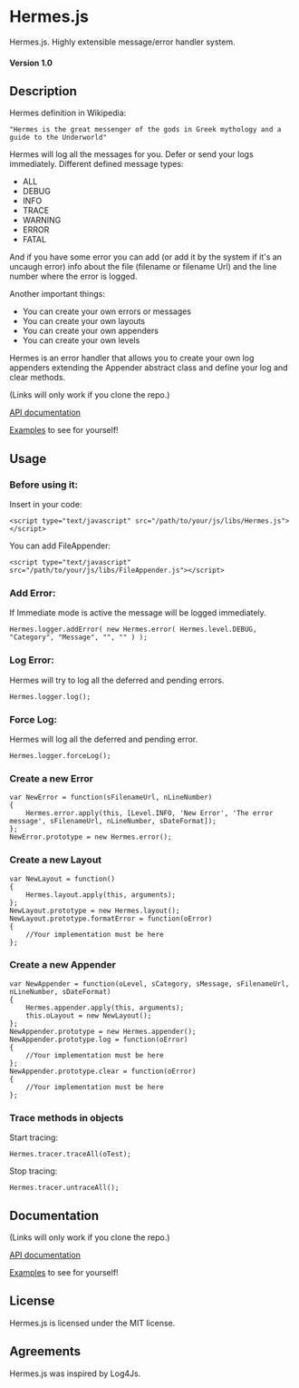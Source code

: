# Hermes.js
Hermes.js. Highly extensible message/error handler system.

#### Version 1.0

## Description

Hermes definition in Wikipedia:

	"Hermes is the great messenger of the gods in Greek mythology and a guide to the Underworld"

Hermes will log all the messages for you.
Defer or send your logs immediately.
Different defined message types:

* ALL
* DEBUG
* INFO
* TRACE
* WARNING
* ERROR
* FATAL

And if you have some error you can add (or add it by the system if it's an uncaugh error) info about the file (filename or filename Url) and the line number where the error is logged.

Another important things:

* You can create your own errors or messages
* You can create your own layouts
* You can create your own appenders
* You can create your own levels

Hermes is an error handler that allows you to create your own log appenders extending the Appender abstract class and define your log and clear methods.

(Links will only work if you clone the repo.)

[API documentation](examples_and_documents/jsdoc/index.html)

[Examples](examples_and_documents/index.html) to see for yourself!

## Usage

### Before using it:
Insert in your code:

	<script type="text/javascript" src="/path/to/your/js/libs/Hermes.js"></script>

You can add FileAppender:

	<script type="text/javascript" src="/path/to/your/js/libs/FileAppender.js"></script>

### Add Error:
If Immediate mode is active the message will be logged immediately.

	Hermes.logger.addError( new Hermes.error( Hermes.level.DEBUG, "Category", "Message", "", "" ) );

### Log Error:
Hermes will try to log all the deferred and pending errors.

	Hermes.logger.log();

### Force Log:
Hermes will log all the deferred and pending error.

	Hermes.logger.forceLog();

### Create a new Error
	var NewError = function(sFilenameUrl, nLineNumber)
	{
		Hermes.error.apply(this, [Level.INFO, 'New Error', 'The error message', sFilenameUrl, nLineNumber, sDateFormat]);
	};
	NewError.prototype = new Hermes.error();

### Create a new Layout
	var NewLayout = function()
	{
		Hermes.layout.apply(this, arguments);
	};
	NewLayout.prototype = new Hermes.layout();
	NewLayout.prototype.formatError = function(oError)
	{
		//Your implementation must be here
	};

### Create a new Appender
	var NewAppender = function(oLevel, sCategory, sMessage, sFilenameUrl, nLineNumber, sDateFormat)
	{
		Hermes.appender.apply(this, arguments);
		this.oLayout = new NewLayout();
	};
	NewAppender.prototype = new Hermes.appender();
	NewAppender.prototype.log = function(oError)
	{
		//Your implementation must be here
	};
	NewAppender.prototype.clear = function(oError)
	{
		//Your implementation must be here
	};

### Trace methods in objects
Start tracing:

	Hermes.tracer.traceAll(oTest);

Stop tracing:

	Hermes.tracer.untraceAll();

## Documentation

(Links will only work if you clone the repo.)

[API documentation](examples_and_documents/jsdoc/index.html)

[Examples](examples_and_documents/index.html) to see for yourself!

## License

Hermes.js is licensed under the MIT license.

## Agreements

Hermes.js was inspired by Log4Js.